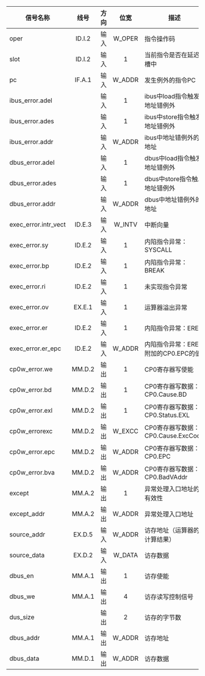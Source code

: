 | 信号名称    |  线号  |  方向  |  位宽  | 描述                                |
| ----------- | :----: | :----: | :----: | ----------------------------------- |
| oper        | ID.I.2 |  输入  | W_OPER | 指令操作码                          |
| slot        | ID.I.2 |  输入  |   1    | 当前指令是否在延迟槽中              |
| pc          | IF.A.1 |  输入  | W_ADDR | 发生例外的指令PC |
| ibus_error.adel |        | 输入 |   1    | ibus中load指令触发地址错例外 |
| ibus_error.ades |        | 输入 |   1    | ibus中store指令触发地址错例外 |
| ibus_error.addr |        | 输入 | W_ADDR | ibus中地址错例外的地址 |
| dbus_error.adel |        | 输入 |   1    | dbus中load指令触发地址错例外 |
| dbus_error.ades |        | 输入 |   1    | dbus中store指令触发地址错例外 |
| dbus_error.addr |        | 输入 | W_ADDR | dbus中地址错例外的地址 |
| exec_error.intr_vect | ID.E.3 | 输入 | W_INTV | 中断向量                            |
| exec_error.sy  | ID.E.2 | 输入 |   1    | 内陷指令异常：SYSCALL               |
| exec_error.bp  | ID.E.2 | 输入 |   1    | 内陷指令异常：BREAK                 |
| exec_error.ri  | ID.E.2 | 输入 |   1    | 未实现指令异常                      |
| exec_error.ov  | EX.E.1 | 输入 |   1    | 运算器溢出异常                      |
| exec_error.er | ID.E.2 | 输入 |   1    | 内陷指令异常：ERET                  |
| exec_error.er_epc | ID.E.2 | 输入 | W_ADDR | 内陷指令异常：ERET附加的CP0.EPC的值 |
| cp0w_error.we  | MM.D.2 | 输出 |   1    | CP0寄存器写使能                     |
| cp0w_error.bd  | MM.D.2 | 输出 |   1    | CP0寄存器写数据：CP0.Cause.BD       |
| cp0w_error.exl | MM.D.2 | 输出 |   1    | CP0寄存器写数据：CP0.Status.EXL     |
| cp0w_errorexc | MM.D.2 | 输出 | W_EXCC | CP0寄存器写数据：CP0.Cause.ExcCode  |
| cp0w_error.epc | MM.D.2 | 输出 | W_ADDR | CP0寄存器写数据：CP0.EPC            |
| cp0w_error.bva | MM.D.2 | 输出 | W_ADDR | CP0寄存器写数据：CP0.BadVAddr       |
| except      | MM.A.2 |  输出  |   1    | 异常处理入口地址的有效性            |
| except_addr | MM.A.2 |  输出  | W_ADDR | 异常处理入口地址                    |
| source_addr | EX.D.5 | 输入 | W_ADDR | 访存地址（运算器的计算结果） |
| source_data | EX.D.2 | 输入 | W_DATA | 访存数据                     |
| dbus_en     | MM.A.1 | 输出 |   1    | 访存使能                     |
| dbus_we     | MM.A.1 | 输出 |   4    | 访存读写控制信号             |
| dus_size |        | 输出 |   2    | 访存的字节数            |
| dbus_addr   | MM.A.1 | 输出 | W_ADDR | 访存地址                     |
| dbus_data   | MM.D.1 | 输出 | W_ADDR | 访存数据                     |
